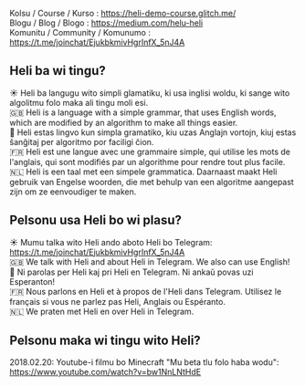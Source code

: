 Kolsu / Course / Kurso : https://heli-demo-course.glitch.me/  
Blogu / Blog / Blogo : https://medium.com/helu-heli  
Komunitu / Community / Komunumo : https://t.me/joinchat/EjukbkmivHgrInfX_5nJ4A  


## Heli ba wi tingu?

:sunny: Heli ba langugu wito simpli glamatiku, ki usa inglisi woldu, ki sange wito algolitmu folo maka ali tingu moli esi.  
:gb: Heli is a language with a simple grammar, that uses English words, which are modified by an algorithm to make all things easier.  
:green_heart: Heli estas lingvo kun simpla gramatiko, kiu uzas Anglajn vortojn, kiuj estas ŝanĝitaj per algoritmo por faciligi ĉion.  
:fr: Heli est une langue avec une grammaire simple, qui utilise les mots de l'anglais, qui sont modifiés par un algorithme pour rendre tout plus facile.  
🇳🇱 Heli is een taal met een simpele grammatica. Daarnaast maakt Heli gebruik van Engelse woorden, die met behulp van een algoritme aangepast zijn om ze eenvoudiger te maken.  

## Pelsonu usa Heli bo wi plasu?

:sunny: Mumu talka wito Heli ando aboto Heli bo Telegram: https://t.me/joinchat/EjukbkmivHgrInfX_5nJ4A  
:gb: We talk with Heli and about Heli in Telegram. We also can use English!  
:green_heart: Ni parolas per Heli kaj pri Heli en Telegram. Ni ankaŭ povas uzi Esperanton!  
:fr: Nous parlons en Heli et à propos de l'Heli dans Telegram. Utilisez le français si vous ne parlez pas Heli, Anglais ou Espéranto.  
🇳🇱 We praten met Heli en over Heli in Telegram.  

## Pelsonu maka wi tingu wito Heli?

2018.02.20: Youtube-i filmu bo Minecraft "Mu beta tlu folo haba wodu": https://www.youtube.com/watch?v=bw1NnLNtHdE

